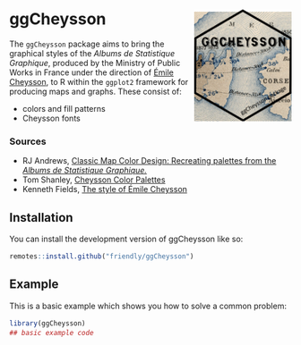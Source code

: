 
# ggCheysson <img src="man/figures/logo.png" height="200" style="float:right; height:200px;"/>

<!-- badges: start -->
<!-- badges: end -->

The `ggCheysson` package aims to bring the graphical styles of the
_Albums de Statistique Graphique_, produced by the Ministry of Public Works
in France under the direction of [Émile Cheysson](https://en.wikipedia.org/wiki/%C3%89mile_Cheysson), to R within the `ggplot2` framework for producing
maps and graphs. These consist of:

* colors and fill patterns
* Cheysson fonts

### Sources

* RJ Andrews, [Classic Map Color Design: Recreating palettes from the _Albums de Statistique Graphique._](https://infowetrust.com/project/album-colors)
* Tom Shanley, [Cheysson Color Palettes](https://observablehq.com/@tomshanley/cheysson-color-palettes)
* Kenneth Fields, [The style of Émile Cheysson](https://www.esri.com/arcgis-blog/products/arcgis-pro/mapping/the-style-of-emile-cheysson/)



## Installation

You can install the development version of ggCheysson like so:

``` r
remotes::install.github("friendly/ggCheysson")
```

## Example

This is a basic example which shows you how to solve a common problem:

``` r
library(ggCheysson)
## basic example code
```

